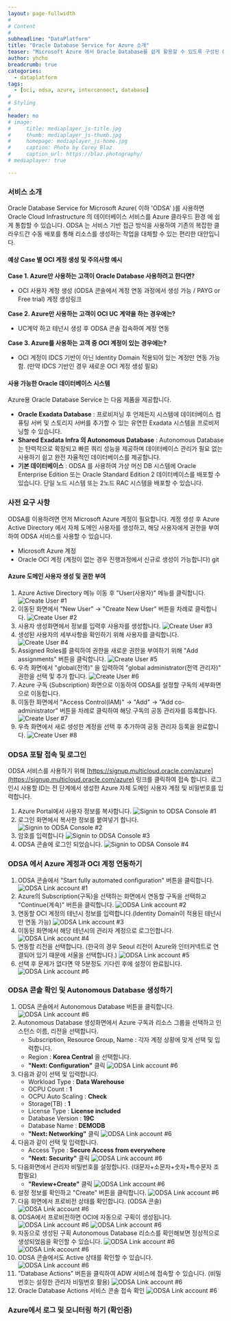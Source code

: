 ```yaml
---
layout: page-fullwidth
#
# Content
#
subheadline: "DataPlatform"
title: "Oracle Database Service for Azure 소개"
teaser: "Microsoft Azure 에서 Oracle Database를 쉽게 활용할 수 있도록 구성된 Oracle Database Service for Azure에 대해 알아봅니다."
author: yhcho
breadcrumb: true
categories:
  - dataplatform
tags:
  - [oci, odsa, azure, interconnect, database]
#
# Styling
#
header: no
# image:
#     title: mediaplayer_js-title.jpg
#     thumb: mediaplayer_js-thumb.jpg
#     homepage: mediaplayer_js-home.jpg
#     caption: Photo by Corey Blaz
#     caption_url: https://blaz.photography/
# mediaplayer: true

---
```


### 서비스 소개
Oracle Database Service for Microsoft Azure( 이하 'ODSA' )를 사용하면 Oracle Cloud Infrastructure 의 데이터베이스 서비스를 Azure 클라우드 환경 에 쉽게 통합할 수 있습니다. 
ODSA 는 서비스 기반 접근 방식을 사용하여 기존의 복잡한 클라우드간 수동 배포를 통해 리소스를 생성하는 작업을 대체할 수 있는 편리한 대안입니다.

#### 예상 Case 별 OCI 계정 생성 및 주의사항 예시
**Case 1. Azure만 사용하는 고객이 Oracle Database 사용하려고 한다면?**
- OCI 사용자 계정 생성 (ODSA 콘솔에서 계정 연동 과정에서 생성 가능 / PAYG or Free trial) 계정 생성링크

**Case 2. Azure만 사용하는 고객이 OCI UC 계약을 하는 경우에는?**
- UC계약 하고 테넌시 생성 후 ODSA 콘솔 접속하여 계정 연동

**Case 3. Azure를 사용하는 고객 중 OCI 계정이 있는 경우에는?**
- OCI 계정이 IDCS 기반이 아닌 Identity Domain 적용되어 있는 계정만 연동 가능함. (만약 IDCS 기반인 경우 새로운 OCI 계정 생성 필요)

#### 사용 가능한 Oracle 데이터베이스 시스템
Azure용 Oracle Database Service 는 다음 제품을 제공합니다.

- **Oracle Exadata Database** : 프로비저닝 후 언제든지 시스템에 데이터베이스 컴퓨팅 서버 및 스토리지 서버를 추가할 수 있는 유연한 Exadata 시스템을 프로비저닝할 수 있습니다.
- **Shared Exadata Infra 의 Autonomous Database** : Autonomous Database 는 탄력적으로 확장되고 빠른 쿼리 성능을 제공하며 데이터베이스 관리가 필요 없는 사용하기 쉽고 완전 자율적인 데이터베이스를 제공합니다.
- **기본 데이터베이스** : ODSA 를 사용하여 가상 머신 DB 시스템에 Oracle Enterprise Edition 또는 Oracle Standard Edition 2 데이터베이스를 배포할 수 있습니다. 단일 노드 시스템 또는 2노드 RAC 시스템을 배포할 수 있습니다.

### 사전 요구 사항
ODSA를 이용하려면 먼저 Microsoft Azure 계정이 필요합니다. 계정 생성 후 Azure Active Directory 에서 자체 도메인 사용자를 생성하고, 해당 사용자에게 권한을 부여하여 ODSA 서비스를 사용할 수 있습니다.
- Microsoft Azure 계정
- Oracle OCI 계정 (계정이 없는 경우 진행과정에서 신규로 생성이 가능합니다)
git
#### Azure 도메인 사용자 생성 및 권한 부여
1. Azure Active Directory 메뉴 이동 후 "User(사용자)" 메뉴를 클릭합니다.
   ![Create User #1](/assets/img/dataplatform/azure-ad-create-user-1.png)
2. 이동된 화면에서 "New User" -> "Create New User" 버튼을 차례로 클릭합니다.
   ![Create User #2](/assets/img/dataplatform/azure-ad-create-user-2.png)
3. 사용자 생성화면에서 정보를 입력후 사용자를 생성합니다.
   ![Create User #3](/assets/img/dataplatform/azure-ad-create-user-3.png)
4. 생성된 사용자의 세부사항을 확인하기 위해 사용자를 클릭합니다.
   ![Create User #4](/assets/img/dataplatform/azure-ad-create-user-4.png)
5. Assigned Roles를 클릭하여 권한을 새로운 권한을 부여하기 위해 "Add assignments" 버튼을 클릭합니다.
   ![Create User #5](/assets/img/dataplatform/azure-ad-create-user-5.png)
6. 우측 화면에서 "global(전역)" 을 입력하여 "global administrator(전역 관리자)" 권한을 선택 및 추가 합니다.
   ![Create User #6](/assets/img/dataplatform/azure-ad-create-user-6.png)
7. Azure 구독 (Subscription) 화면으로 이동하여 ODSA를 설정할 구독의 세부화면으로 이동합니다.
8. 이동한 화면에서 "Access Control(IAM)" -> "Add" -> "Add co-administrator" 버튼을 차례로 클릭하여 해당 구독의 공동 관리자를 등록합니다.
   ![Create User #7](/assets/img/dataplatform/azure-ad-create-user-7.png)
9. 우측 화면에서 새로 생성한 계정을 선택 후 추가하여 공동 관리자 등록을 완료합니다.
   ![Create User #8](/assets/img/dataplatform/azure-ad-create-user-8.png)

### ODSA 포탈 접속 및 로그인
ODSA 서비스를 사용하기 위해 [https://signup.multicloud.oracle.com/azure](https://signup.multicloud.oracle.com/azure) 링크를 클릭하여 접속 합니다.
로그인시 사용할 ID는 전 단계에서 생성한 Azure 자체 도메인 사용자 계정 및 비밀번호를 입력합니다.
1. Azure Portal에서 사용자 정보를 복사합니다.
   ![Signin to ODSA Console #1](/assets/img/dataplatform/oracle-odsa-signin-1.png)
2. 로그인 화면에서 복사한 정보를 붙여넣기 합니다.
   ![Signin to ODSA Console #2](/assets/img/dataplatform/oracle-odsa-signin-2.png)
3. 암호를 입력합니다
   ![Signin to ODSA Console #3](/assets/img/dataplatform/oracle-odsa-signin-3.png)
4. ODSA 콘솔에 로그인 되었습니다.
   ![Signin to ODSA Console #4](/assets/img/dataplatform/oracle-odsa-signin-4.png)

### ODSA 에서 Azure 계정과 OCI 계정 연동하기
1. ODSA 콘솔에서 "Start fully automated configuration" 버튼을 클릭합니다.
   ![ODSA Link account #1](/assets/img/dataplatform/oracle-odsa-link-account-0.png)
2. Azure의 Subscription(구독)을 선택하는 화면에서 연동할 구독을 선택하고 "Continue(계속)" 버튼을 클릭합니다.
   ![ODSA Link account #2](/assets/img/dataplatform/oracle-odsa-link-account-1.png)
3. 연동할 OCI 계정의 테넌시 정보를 입력합니다.(Identity Domain이 적용된 테넌시만 연동 가능)
   ![ODSA Link account #3](/assets/img/dataplatform/oracle-odsa-link-account-2.png)
4. 이동된 화면에서 해당 테넌시의 관리자 계정으로 로그인합니다.
   ![ODSA Link account #4](/assets/img/dataplatform/oracle-odsa-link-account-3.png)
5. 연동할 리전을 선택합니다. (한국의 경우 Seoul 리전이 Azure와 인터커넥트로 연결되어 있기 때문에 서울을 선택합니다.)
   ![ODSA Link account #5](/assets/img/dataplatform/oracle-odsa-link-account-5.png)
6. 선택 후 문제가 없다면 약 5분정도 기다린 후에 설정이 완료됩니다.
   ![ODSA Link account #6](/assets/img/dataplatform/oracle-odsa-link-account-6.png)

### ODSA 콘솔 확인 및 Autonomous Database 생성하기
1. ODSA 콘솔에서 Autonomous Database 버튼을 클릭합니다.
   ![ODSA Link account #6](/assets/img/dataplatform/oracle-odsa-service-console-1.png)
2. Autonomous Database 생성화면에서 Azure 구독과 리소스 그룹을 선택하고 인스턴스 이름, 리전을 선택합니다.
   - Subscription, Resource Group, Name : 각자 계정 상황에 맞게 선택 및 입력합니다.
   - Region : **Korea Central** 을 선택합니다.
   - **"Next: Configuration"** 클릭
   ![ODSA Link account #6](/assets/img/dataplatform/oracle-odsa-service-console-2.png)
3. 다음과 같이 선택 및 입력합니다.
   - Workload Type : **Data Warehouse**
   - OCPU Count : **1**
   - OCPU Auto Scaling : **Check**
   - Storage(TB) : **1**
   - License Type : **License included**
   - Database Version : **19C**
   - Database Name : **DEMODB**
   - **"Next: Networking"** 클릭
   ![ODSA Link account #6](/assets/img/dataplatform/oracle-odsa-service-console-3.png)
4. 다음과 같이 선택 및 입력합니다.
   - Access Type : **Secure Access from everywhere**
   - **"Next: Security"** 클릭
   ![ODSA Link account #6](/assets/img/dataplatform/oracle-odsa-service-console-4.png)
5. 다음화면에서 관리자 비밀번호를 설정합니다. (대문자+소문자+숫자+특수문자 조합필요)
   - **"Review+Create"** 클릭
   ![ODSA Link account #6](/assets/img/dataplatform/oracle-odsa-service-console-5.png)
6. 설정 정보를 확인하고 "Create" 버튼을 클릭합니다.
   ![ODSA Link account #6](/assets/img/dataplatform/oracle-odsa-service-console-6.png)
7. 다음 화면에서 프로비전 상태를 확인합니다. (ODSA 콘솔)
   ![ODSA Link account #6](/assets/img/dataplatform/oracle-odsa-service-console-7.png)
8. ODSA에서 프로비전하면 OCI에 자동으로 구획이 생성됩니다.
   ![ODSA Link account #6](/assets/img/dataplatform/oracle-odsa-service-console-8.png)
   ![ODSA Link account #6](/assets/img/dataplatform/oracle-odsa-service-console-9.png)
9. 자동으로 생성된 구획 Autonomous Database 리소스를 확인해보면 정상적으로 생성되었음을 확인할 수 있습니다.
   ![ODSA Link account #6](/assets/img/dataplatform/oracle-odsa-service-console-10.png)
   ![ODSA Link account #6](/assets/img/dataplatform/oracle-odsa-service-console-11.png)
10. ODSA 콘솔에서도 Active 상태를 확인할 수 있습니다.
    ![ODSA Link account #6](/assets/img/dataplatform/oracle-odsa-service-console-12.png)
11. "Database Actions" 버튼을 클릭하여 ADW 서비스에 접속할 수 있습니다. (비밀번호는 설정한 관리자 비밀번호 활용)
    ![ODSA Link account #6](/assets/img/dataplatform/oracle-odsa-service-console-13.png)
12. Oracle Database Actions 서비스 콘솔 접속 확인
    ![ODSA Link account #6](/assets/img/dataplatform/oracle-odsa-service-console-14.png)

### Azure에서 로그 및 모니터링 하기 (확인중)